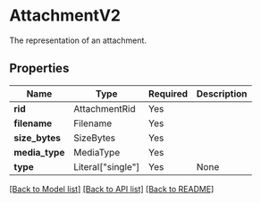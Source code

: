 # AttachmentV2

The representation of an attachment.

## Properties
| Name | Type | Required | Description |
| ------------ | ------------- | ------------- | ------------- |
**rid** | AttachmentRid | Yes |  |
**filename** | Filename | Yes |  |
**size_bytes** | SizeBytes | Yes |  |
**media_type** | MediaType | Yes |  |
**type** | Literal["single"] | Yes | None |


[[Back to Model list]](../../../README.md#models-v1-link) [[Back to API list]](../../../README.md#documentation-for-api-endpoints) [[Back to README]](../../../README.md)
